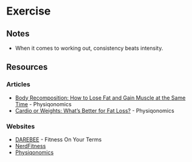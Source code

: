 # Exercise

## Notes

* When it comes to working out, consistency beats intensity.

## Resources

### Articles

* [Body Recomposition: How to Lose Fat and Gain Muscle at the Same Time](https://physiqonomics.com/body-recomposition/) - Physiqonomics
* [Cardio or Weights: What’s Better for Fat Loss?](https://physiqonomics.com/cardio-or-weights/) - Physiqonomics

### Websites

* [DAREBEE](https://darebee.com/) - Fitness On Your Terms
* [NerdFitness](http://www.nerdfitness.com/)
* [Physiqonomics](https://physiqonomics.com/)

